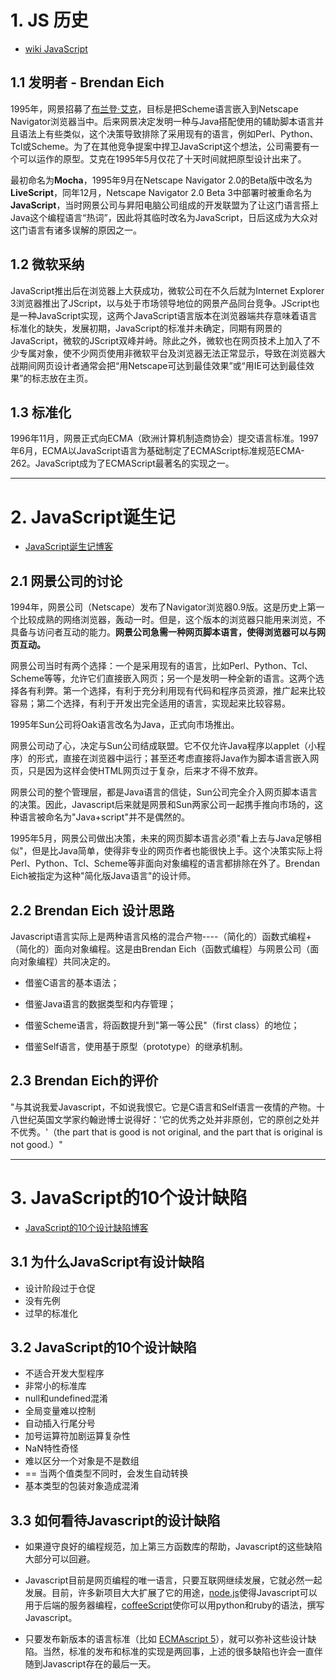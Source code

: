 # 1. JS 历史
* [wiki JavaScript](https://zh.wikipedia.org/wiki/JavaScript#%E5%8E%86%E5%8F%B2)
## 1.1 发明者 - Brendan Eich
1995年，网景招募了[布兰登·艾克](https://zh.wikipedia.org/wiki/%E5%B8%83%E8%98%AD%E7%99%BB%C2%B7%E8%89%BE%E5%85%8B)，目标是把Scheme语言嵌入到Netscape Navigator浏览器当中。后来网景决定发明一种与Java搭配使用的辅助脚本语言并且语法上有些类似，这个决策导致排除了采用现有的语言，例如Perl、Python、Tcl或Scheme。为了在其他竞争提案中捍卫JavaScript这个想法，公司需要有一个可以运作的原型。艾克在1995年5月仅花了十天时间就把原型设计出来了。

最初命名为**Mocha**，1995年9月在Netscape Navigator 2.0的Beta版中改名为**LiveScript**，同年12月，Netscape Navigator 2.0 Beta 3中部署时被重命名为**JavaScript**，当时网景公司与昇阳电脑公司组成的开发联盟为了让这门语言搭上Java这个编程语言“热词”，因此将其临时改名为JavaScript，日后这成为大众对这门语言有诸多误解的原因之一。
## 1.2 微软采纳
JavaScript推出后在浏览器上大获成功，微软公司在不久后就为Internet Explorer 3浏览器推出了JScript，以与处于市场领导地位的网景产品同台竞争。JScript也是一种JavaScript实现，这两个JavaScript语言版本在浏览器端共存意味着语言标准化的缺失，发展初期，JavaScript的标准并未确定，同期有网景的JavaScript，微软的JScript双峰并峙。除此之外，微软也在网页技术上加入了不少专属对象，使不少网页使用非微软平台及浏览器无法正常显示，导致在浏览器大战期间网页设计者通常会把“用Netscape可达到最佳效果”或“用IE可达到最佳效果”的标志放在主页。
## 1.3 标准化
1996年11月，网景正式向ECMA（欧洲计算机制造商协会）提交语言标准。1997年6月，ECMA以JavaScript语言为基础制定了ECMAScript标准规范ECMA-262。JavaScript成为了ECMAScript最著名的实现之一。
<hr>

# 2. JavaScript诞生记
* [JavaScript诞生记博客](http://www.ruanyifeng.com/blog/2011/06/10_design_defects_in_javascript.html)
## 2.1 网景公司的讨论
1994年，网景公司（Netscape）发布了Navigator浏览器0.9版。这是历史上第一个比较成熟的网络浏览器，轰动一时。但是，这个版本的浏览器只能用来浏览，不具备与访问者互动的能力。**网景公司急需一种网页脚本语言，使得浏览器可以与网页互动。**

网景公司当时有两个选择：一个是采用现有的语言，比如Perl、Python、Tcl、Scheme等等，允许它们直接嵌入网页；另一个是发明一种全新的语言。这两个选择各有利弊。第一个选择，有利于充分利用现有代码和程序员资源，推广起来比较容易；第二个选择，有利于开发出完全适用的语言，实现起来比较容易。

1995年Sun公司将Oak语言改名为Java，正式向市场推出。

网景公司动了心，决定与Sun公司结成联盟。它不仅允许Java程序以applet（小程序）的形式，直接在浏览器中运行；甚至还考虑直接将Java作为脚本语言嵌入网页，只是因为这样会使HTML网页过于复杂，后来才不得不放弃。

网景公司的整个管理层，都是Java语言的信徒，Sun公司完全介入网页脚本语言的决策。因此，Javascript后来就是网景和Sun两家公司一起携手推向市场的，这种语言被命名为"Java+script"并不是偶然的。

1995年5月，网景公司做出决策，未来的网页脚本语言必须"看上去与Java足够相似"，但是比Java简单，使得非专业的网页作者也能很快上手。这个决策实际上将Perl、Python、Tcl、Scheme等非面向对象编程的语言都排除在外了。Brendan Eich被指定为这种"简化版Java语言"的设计师。
## 2.2 Brendan Eich 设计思路
Javascript语言实际上是两种语言风格的混合产物----（简化的）函数式编程+（简化的）面向对象编程。这是由Brendan Eich（函数式编程）与网景公司（面向对象编程）共同决定的。
* 借鉴C语言的基本语法；

* 借鉴Java语言的数据类型和内存管理；

* 借鉴Scheme语言，将函数提升到"第一等公民"（first class）的地位；

* 借鉴Self语言，使用基于原型（prototype）的继承机制。
## 2.3 Brendan Eich的评价
"与其说我爱Javascript，不如说我恨它。它是C语言和Self语言一夜情的产物。十八世纪英国文学家约翰逊博士说得好：'它的优秀之处并非原创，它的原创之处并不优秀。'（the part that is good is not original, and the part that is original is not good.）"
<hr>

# 3. JavaScript的10个设计缺陷
* [JavaScript的10个设计缺陷博客](http://www.ruanyifeng.com/blog/2011/06/10_design_defects_in_javascript.html)
## 3.1 为什么JavaScript有设计缺陷
* 设计阶段过于仓促
* 没有先例
* 过早的标准化
## 3.2 JavaScript的10个设计缺陷
* 不适合开发大型程序
* 非常小的标准库
* null和undefined混淆
* 全局变量难以控制
* 自动插入行尾分号
* 加号运算符加剧运算复杂性
* NaN特性奇怪
* 难以区分一个对象是不是数组
* == 当两个值类型不同时，会发生自动转换
* 基本类型的包装对象造成混淆
## 3.3 如何看待Javascript的设计缺陷
* 如果遵守良好的编程规范，加上第三方函数库的帮助，Javascript的这些缺陷大部分可以回避。

 * Javascript目前是网页编程的唯一语言，只要互联网继续发展，它就必然一起发展。目前，许多新项目大大扩展了它的用途，[node.js](http://nodejs.org/)使得Javascript可以用于后端的服务器编程，[coffeeScript](http://jashkenas.github.com/coffee-script/)使你可以用python和ruby的语法，撰写Javascript。

* 只要发布新版本的语言标准（比如 [ECMAscript 5](http://www.ecma-international.org/publications/standards/Ecma-262.htm)），就可以弥补这些设计缺陷。当然，标准的发布和标准的实现是两回事，上述的很多缺陷也许会一直伴随到Javascript存在的最后一天。




